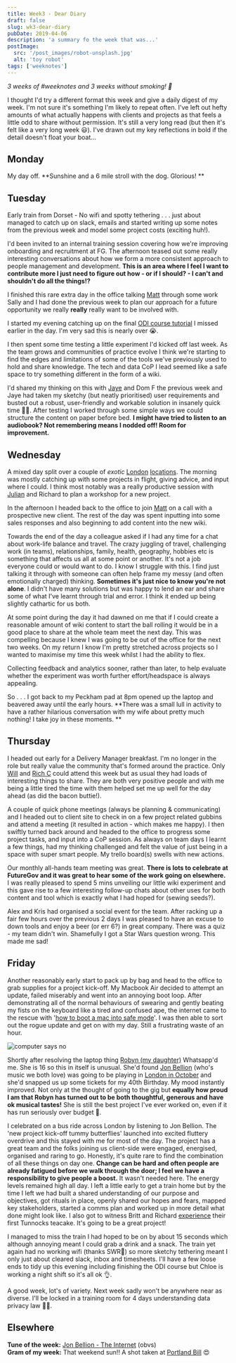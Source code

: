 ```yaml
---
title: Week3 - Dear Diary
draft: false
slug: wk3-dear-diary
pubDate: 2019-04-06
description: 'a summary fo the week that was...'
postImage:
  src: '/post_images/robot-unsplash.jpg'
  alt: 'toy robot'
tags: ['weeknotes']
---
```


_3 weeks of #weeknotes and 3 weeks without smoking! 🎉_

I thought I'd try a different format this week and give a daily digest of my week. I'm not sure it's something I'm likely to repeat often. I've left out hefty amounts of what actually happens with clients and projects as that feels a little odd to share without permission. It's still a very long read (but then it's felt like a very long week 😃). I've drawn out my key reflections in bold if the detail doesn't float your boat...

## Monday

My day off. **Sunshine and a 6 mile stroll with the dog. Glorious! **

## Tuesday

Early train from Dorset - No wifi and spotty tethering . . . just about managed to catch up on slack, emails and started writing up some notes from the previous week and model some project costs (exciting huh!).

I'd been invited to an internal training session covering how we're improving onboarding and recruitment at FG. The afternoon teased out some really interesting conversations about how we form a more consistent approach to people management and development. **This is an area where I feel I want to contribute more I just need to figure out how - or if I should? - I can't and shouldn't do all the things!?**

I finished this rare extra day in the office talking [Matt](https://twitter.com/Skinner_M) through some work Sally and I had done the previous week to plan our approach for a future opportunity we really **really** really want to be involved with.

I started my evening catching up on the final [ODI course tutorial](https://theodi.org/events/courses/) I missed earlier in the day. I'm very sad this is nearly over 😭.

I then spent some time testing a little experiment I'd kicked off last week. As the team grows and communities of practice evolve I think we're starting to find the edges and limitations of some of the tools we've previously used to hold and share knowledge. The tech and data CoP I lead seemed like a safe space to try something different in the form of a wiki.

I'd shared my thinking on this with [Jaye](https://twitter.com/dinosaurenby) and Dom F the previous week and Jaye had taken my sketchy (but neatly prioritised) user requirements and busted out a robust, user-friendly and workable solution in insanely quick time 💪😍. After testing I worked through some simple ways we could structure the content on paper before bed. **I might have tried to listen to an audiobook? Not remembering means I nodded off! Room for improvement.**

## Wednesday

A mixed day split over a couple of _exotic_ [London](https://en.wikipedia.org/wiki/Windsor_House,_London) [locations](https://www.google.co.uk/maps/place/FutureGov/@51.5047802,-0.0883868,15z/data=!4m5!3m4!1s0x0:0xcf4b29ffe0dfab16!8m2!3d51.5047802!4d-0.0883868). The morning was mostly catching up with some projects in flight, giving advice, and input where I could. I think most notably was a really productive session with [Julian](https://twitter.com/Julesequity) and Richard to plan a workshop for a new project.

In the afternoon I headed back to the office to join [Matt](https://twitter.com/Skinner_M) on a call with a prospective new client. The rest of the day was spent inputting into some sales responses and also beginning to add content into the new wiki.

Towards the end of the day a colleague asked if I had any time for a chat about work-life balance and travel. The crazy juggling of travel, challenging work (in teams), relationships, family, health, geography, hobbies etc is something that affects us all at some point or another. It's not a job everyone could or would want to do. I know I struggle with this. I find just talking it through with someone can often help frame my messy (and often emotionally charged) thinking. **Sometimes it's just nice to know you're not alone**. I didn't have many solutions but was happy to lend an ear and share some of what I've learnt through trial and error. I think it ended up being slightly cathartic for us both.

At some point during the day it had dawned on me that if I could create a reasonable amount of wiki content to start the ball rolling it would be in a good place to share at the whole team meet the next day. This was compelling because I knew I was going to be out of the office for the next two weeks. On my return I know I'm pretty stretched across projects so I wanted to maximise my time this week whilst I had the ability to flex.

Collecting feedback and analytics sooner, rather than later, to help evaluate whether the experiment was worth further effort/headspace is always appealing.

So . . . I got back to my Peckham pad at 8pm opened up the laptop and beavered away until the early hours. **There was a small lull in activity to have a rather hilarious conversation with my wife about pretty much nothing! I take joy in these moments. **

## Thursday

I headed out early for a Delivery Manager breakfast. I'm no longer in the role but really value the community that's formed around the practice. Only [Will](https://twitter.com/WReddin) and [Rich C](https://twitter.com/RichJanCassidy) could attend this week but as usual they had loads of interesting things to share. They are both very positive people and with me being a little tired the time with them helped set me up well for the day ahead (as did the bacon buttie!).

A couple of quick phone meetings (always be planning & communicating) and I headed out to client site to check in on a few project related gubbins and attend a meeting (it resulted in action - which makes me happy). I then swiftly turned back around and headed to the office to progress some project tasks, and input into a CoP session. As always on team days I learnt a few things, had my thinking challenged and felt the value of just being in a space with super smart people. My trello board(s) swells with new actions.

Our monthly all-hands team meeting was great. **There is lots to celebrate at FutureGov and it was great to hear some of the work going on elsewhere.** I was really pleased to spend 5 mins unveiling our little wiki experiment and this gave rise to a few interesting follow-up chats about other uses for both content and tool which is exactly what I had hoped for (sewing seeds?).

Alex and Kris had organised a social event for the team. After racking up a fair few hours over the previous 2 days I was pleased to have an excuse to down tools and enjoy a beer (or err 6?) in great company. There was a quiz - my team didn't win. Shamefully I got a Star Wars question wrong. This made me sad!

## Friday

Another reasonably early start to pack up by bag and head to the office to grab supplies for a project kick-off. My Macbook Air decided to attempt an update, failed miserably and went into an annoying boot loop. After demonstrating all of the normal behaviours of swearing and gently beating my fists on the keyboard like a tired and confused ape, the internet came to the rescue with '[how to boot a mac into safe mode](https://www.google.com/search?q=how+to+boot+a+mac+into+safe+mode&rlz=1C5CHFA_enGB814GB814&oq=how+to+boot+a+mac+into+safe+mode&aqs=chrome..69i57j0l5.6606j0j4&sourceid=chrome&ie=UTF-8)'. I was then able to sort out the rogue update and get on with my day. Still a frustrating waste of an hour.

![computer says no](../images/monkey.gif)

Shortly after resolving the laptop thing [Robyn (my daughter)](https://www.instagram.com/sleepyrobyn/?hl=en) Whatsapp'd me. She is 16 so this in itself is unusual. She'd found [Jon Bellion](http://www.jonbellion.com/) (who's music we both love) was going to be playing in [London in October](https://www.roundhouse.org.uk/whats-on/2019/jon-bellion/) and she'd snapped us up some tickets for my 40th Birthday. My mood instantly improved. Not only at the thought of going to the gig but **equally how proud I am that Robyn has turned out to be both thoughtful, generous and have ok musical tastes!** She is still the best project I've ever worked on, even if it has run seriously over budget 🤪.

I celebrated on a bus ride across London by listening to Jon Bellion. The 'new project kick-off tummy butterflies' launched into excited fluttery overdrive and this stayed with me for most of the day. The project has a great team and the folks joining us client-side were engaged, energised, organised and raring to go. Honestly, it's quite rare to find the combination of all these things on day one. **Change can be hard and often people are already fatigued before we walk through the door; I feel we have a responsibility to give people a boost.** It wasn't needed here. The energy levels remained high all day. I left a little early to get a train home but by the time I left we had built a shared understanding of our purpose and objectives, got rituals in place, openly shared our hopes and fears, mapped key stakeholders, started a comms plan and worked up in more detail what done might look like. I also got to witness Britt and Richard [experience](https://www.instagram.com/p/Bv495oMgIZS/) their first Tunnocks teacake. It's going to be a great project!

I managed to miss the train I had hoped to be on by about 15 seconds which although annoying meant I could grab a drink and a snack. The train yet again had no working wifi (thanks SWR🖕) so more sketchy tethering meant I only just about cleared slack, inbox and timesheets. I'll have a few loose ends to tidy up this evening including finishing the ODI course but Chloe is working a night shift so it's all ok 👌.

A good week, lot's of variety. Next week sadly won't be anywhere near as diverse. I'll be locked in a training room for 4 days understanding data privacy law 😬🤓.

## Elsewhere

**Tune of the week:** [Jon Bellion - The Internet](https://www.youtube.com/watch?v=W936TWjKZBQ) (obvs)  
**Gram of my week:** That weekend sun!! A shot taken at [Portland Bill](https://www.instagram.com/p/Bvo5ybDA7ZV/) 😍
